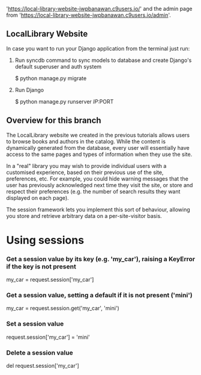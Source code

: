 

'https://local-library-website-jwpbanawan.c9users.io/' and the admin page from 
'https://local-library-website-jwpbanawan.c9users.io/admin'.

## LocalLibrary  Website

In case you want to run your Django application from the terminal just run:

1) Run syncdb command to sync models to database and create Django's default superuser and auth system

    $ python manage.py migrate

2) Run Django

    $ python manage.py runserver $IP:$PORT
    
## Overview for this branch

The LocalLibrary website we created in the previous tutorials allows users to browse books and authors in the catalog. While the content is dynamically generated from the database, every user will essentially have access to the same pages and types of information when they use the site.

In a "real" library you may wish to provide individual users with a customised experience, based on their previous use of the site, preferences, etc. For example, you could hide warning messages that the user has previously acknowledged next time they visit the site, or store and respect their preferences (e.g. the number of search results they want displayed on each page). 

The session framework lets you implement this sort of behaviour, allowing you store and retrieve arbitrary data on a per-site-visitor basis. 

# Using sessions

### Get a session value by its key (e.g. 'my_car'), raising a KeyError if the key is not present
my_car = request.session['my_car']

### Get a session value, setting a default if it is not present ('mini')
my_car = request.session.get('my_car', 'mini')

### Set a session value
request.session['my_car'] = 'mini'

### Delete a session value 
del request.session['my_car']
